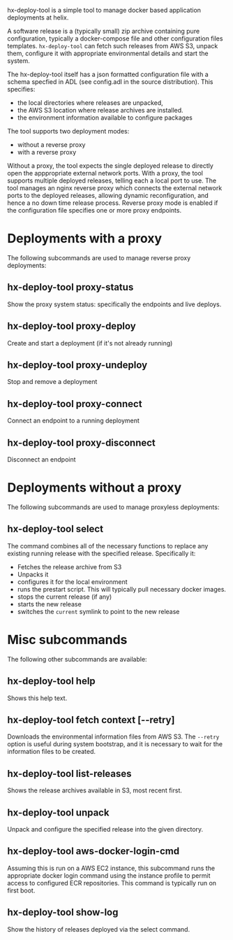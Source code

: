 hx-deploy-tool is a simple tool to manage docker based application
deployments at helix.

A software release is a (typically small) zip archive containing pure
configuration, typically a docker-compose file and other configuration
files templates. `hx-deploy-tool` can fetch such releases from AWS S3,
unpack them, configure it with appropriate environmental details and
start the system.

The hx-deploy-tool itself has a json formatted configuration file with
a schema specfied in ADL (see config.adl in the source
distribution). This specifies:

* the local directories where releases are unpacked,
* the AWS S3 location where release archives are installed.
* the environment information available to configure packages

The tool supports two deployment modes:

* without a reverse proxy
* with a reverse proxy

Without a proxy, the tool expects the single deployed release to
directly open the apppropriate external network ports. With a proxy,
the tool supports multiple deployed releases, telling each a local
port to use. The tool manages an nginx reverse proxy which connects
the external network ports to the deployed releases, allowing dynamic
reconfiguration, and hence a no down time release process. Reverse
proxy mode is enabled if the configuration file specifies one or more
proxy endpoints.

# Deployments with a proxy
The following subcommands are used to manage reverse proxy deployments:

## hx-deploy-tool proxy-status
Show the proxy system status: specifically the endpoints and live
deploys.

## hx-deploy-tool proxy-deploy <release>
Create and start a deployment (if it's not already running)

## hx-deploy-tool proxy-undeploy <release>
Stop and remove a deployment

## hx-deploy-tool proxy-connect <endpoint> <release>
Connect an endpoint to a running deployment

## hx-deploy-tool proxy-disconnect <endpoint>
Disconnect an endpoint

# Deployments without a proxy
The following subcommands are used to manage proxyless deployments:

## hx-deploy-tool select <release>
The command combines all of the necessary functions to replace
any existing running release with the specified release.
Specifically it:

 - Fetches the release archive from S3
 - Unpacks it
 - configures it for the local environment
 - runs the prestart script. This will typically pull
   necessary docker images.
 - stops the current release (if any)
 - starts the new release
 - switches the `current` symlink to point to the new release

# Misc subcommands
The following other subcommands are available:

## hx-deploy-tool help
Shows this help text.

## hx-deploy-tool fetch context [--retry]
Downloads the environmental information files from AWS S3. The
`--retry` option is useful during system bootstrap, and it is
necessary to wait for the information files to be created.

## hx-deploy-tool list-releases
Shows the release archives available in S3, most recent first.

## hx-deploy-tool unpack <release> <todir>
Unpack and configure the specified release into the given directory.

## hx-deploy-tool aws-docker-login-cmd
Assuming this is run on a AWS EC2 instance, this subcommand runs
the appropriate docker login command using the instance profile
to permit access to configured ECR repositories. This command is
typically run on first boot.

## hx-deploy-tool show-log
Show the history of releases deployed via the select command.
